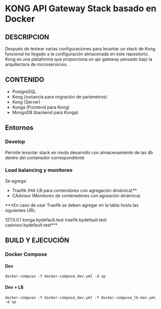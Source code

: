 # KONG API Gateway Stack basado en Docker #

## DESCRIPCION ##

Después de testear varias configuraciones para levantar un stack de Kong funcional he llegado a la configuración almacenada en este repositorio. Kong es una plataforma que proporciona un api gateway pensado bajo la arquitectura de microservicios.

## CONTENIDO ##
- PostgreSQL
- Kong (instancia para migración de parámetros)
- Kong (Server)
- Konga (Frontend para Kong)
- MongoDB (backend para Konga)

## Entornos ##
### Develop ###
Permite levantar stack en modo desarrollo con almacenamiento de las db dentro del contenedor correspondiente

### Load balancing y monitoreo ###
 Se agrega:
 - Traefik (HA-LB para contendores con agregación dinámica)**
 - CAdvisor (Monitoreo de contenedores con agreación dinámica)

***En caso de usar Traefik se deben agregar en la tabla hosts las siguientes URL:

127.0.0.1 konga.bydefault.test traefik.bydefault.test cadvisor.bydefault.test***

## BUILD Y EJECUCIÓN ##
### Docker Compose ###
#### Dev ####
`docker-compose -f docker-compose_dev.yml -d up`

#### Dev + LB ####
`docker-compose -f docker-compose_dev.yml -f docker-compose_lb-mon.yml -d up`

